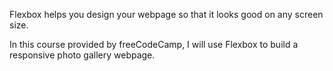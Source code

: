 Flexbox helps you design your webpage so that it looks good on any screen size.

In this course provided by freeCodeCamp, I will use Flexbox to build a responsive photo gallery webpage.